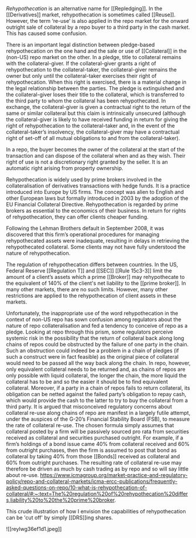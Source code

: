 _Rehypothecation_ is an alternative name for [[Repledging]]. In the [[Derivatives]] market, rehypothecation is sometimes called [[Reuse]]. However, the term ‘re-use’ is also applied in the repo market for the onward outright sale of collateral by a repo buyer to a third party in the cash market. This has caused some confusion.  
  
There is an important legal distinction between pledge-based rehypothecation on the one hand and the sale or use of [[Collateral]] in the (non-US) repo market on the other. In a pledge, title to collateral remains with the collateral-giver. If the collateral-giver grants a right of rehypothecation to the collateral-taker, the collateral-giver remains the owner but only until the collateral-taker exercises their right of rehypothecation. When this right is exercised, there is a material change in the legal relationship between the parties. The pledge is extinguished and the collateral-giver loses their title to the collateral, which is transferred to the third party to whom the collateral has been rehypothecated. In exchange, the collateral-giver is given a contractual right to the return of the same or similar collateral but this claim is intrinsically unsecured (although the collateral-giver is likely to have received funding in return for giving the right of rehypothecation to the collateral-taker and, in the event of the collateral-taker’s insolvency, the collateral-giver may have a contractual right of set-off of all mutual obligations to and from the collateral-taker).   
  
In a repo, the buyer becomes the owner of the collateral at the start of the transaction and can dispose of the collateral when and as they wish. Their right of use is not a discretionary right granted by the seller. It is an automatic right arising from property ownership.   
  
Rehypothecation is widely used by prime brokers involved in the collateralisation of derivatives transactions with hedge funds. It is a practice introduced into Europe by US firms. The concept was alien to English and other European laws but formally introduced in 2003 by the adoption of the EU Financial Collateral Directive. Rehypothecation is regarded by prime brokers as essential to the economics of their business. In return for rights of rehypothecation, they can offer clients cheaper funding.   
  
Following the Lehman Brothers default in September 2008, it was discovered that this firm’s operational procedures for managing rehypothecated assets were inadequate, resulting in delays in retrieving the rehypothecated collateral. Some clients may not have fully understood the nature of rehypothecation.   
  
The regulation of rehypothecation differs between countries. In the US, Federal Reserve [[Regulation T]] and [[SEC]] [[Rule 15c3-3]] limit the amount of a client’s assets which a prime [[Broker]] may rehypothecate to the equivalent of 140% of the client's net liability to the [[prime broker]]. In many other markets, there are no such limits. However, many other restrictions are applied to the rehypothecation of client assets in these markets.  
  
Unfortunately, the inappropriate use of the word rehypothecation in the context of non-US repo has sown confusion among regulators about the nature of repo collateralisation and fed a tendency to conceive of repo as a pledge. Looking at repo through this prism, some regulators perceive systemic risk in the possibility that the return of collateral back along long chains of repos could be obstructed by the failure of one party in the chain. Such an obstruction could indeed be a problem in a chain of pledges (if such a construct were in fact feasible) as the original piece of collateral would need to be passed all the way back along the chain. In repo, however, only equivalent collateral needs to be returned and, as chains of repos are only possible with liquid collateral, the longer the chain, the more liquid the collateral has to be and so the easier it should be to find equivalent collateral. Moreover, if a party in a chain of repos fails to return collateral, its obligation can be netted against the failed party’s obligation to repay cash, which would provide the cash to the latter to try to buy the collateral from a third party. It is argued that misconceived regulatory concerns about collateral re-use along chains of repo are manifest in a largely futile attempt, under the auspices of the G-20’s Financial Stability Board (FSB), to measure the rate of collateral re-use. The chosen formula simply assumes that collateral posted by a firm will be passively sourced pro rata from securities received as collateral and securities purchased outright. For example, if a firm’s holdings of a bond issue came 40% from collateral received and 60% from outright purchases, then the firm is assumed to post that bond as collateral by taking 40% from those [[Bonds]] received as collateral and 60% from outright purchases. The resulting rate of collateral re-use may therefore be driven as much by cash trading as by repo and so will say little about re-use.
https://www.icmagroup.org/market-practice-and-regulatory-policy/repo-and-collateral-markets/icma-ercc-publications/frequently-asked-questions-on-repo/10-what-is-rehypothecation-of-collateral/#:~:text=The%20regulation%20of%20rehypothecation%20differs,liability%20to%20the%20prime%20broker.

This crude illustration of how I envision the capabilities of rehypothecation can be 'cut off' by simply [[DRS]]ing shares.

![[reylwg36ef1d1.jpeg]]
